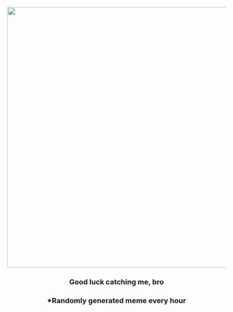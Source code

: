 <p align="center">
        <img src="https://i.redd.it/6323ckddvtz81.gif" width="600" height="600">
        </p>
        <h3 align="center">Good luck catching me, bro</h3>
        <h3 align="center">*Randomly generated meme every hour</h3>
    